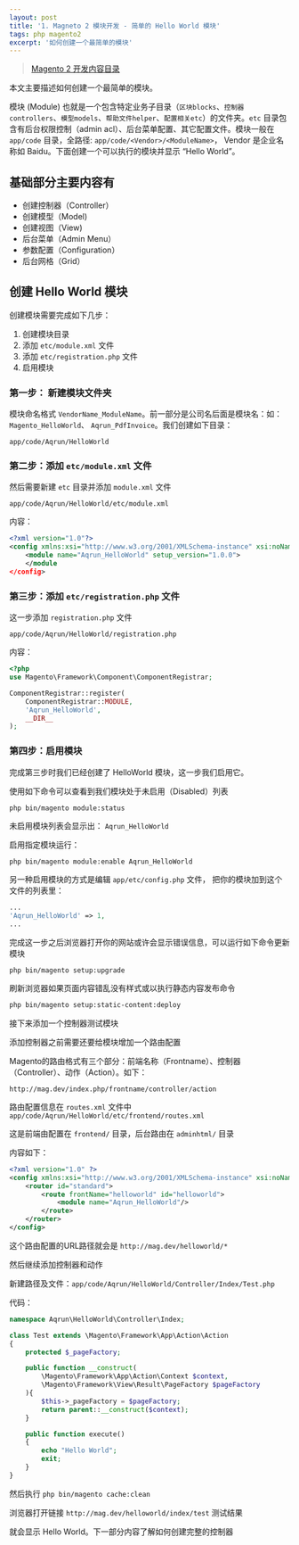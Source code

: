 ```yaml
---
layout: post
title: '1. Magneto 2 模块开发 - 简单的 Hello World 模块'
tags: php magento2
excerpt: '如何创建一个最简单的模块'
---
```


> [Magento 2 开发内容目录](/2020/02/02/0.magento-menu.html)

本文主要描述如何创建一个最简单的模块。

模块 (Module) 也就是一个包含特定业务子目录（`区块blocks`、`控制器controllers`、`模型models`、`帮助文件helper`、`配置相关etc`）的文件夹。`etc` 目录包含有后台权限控制（admin acl）、后台菜单配置、其它配置文件。模块一般在 `app/code` 目录，全路径: `app/code/<Vendor>/<ModuleName>`， Vendor 是企业名称如 Baidu。下面创建一个可以执行的模块并显示 “Hello World”。

## 基础部分主要内容有

* 创建控制器（Controller）
* 创建模型（Model)
* 创建视图（View)
* 后台菜单（Admin Menu）
* 参数配置（Configuration）
* 后台网格（Grid）

## 创建 Hello World 模块

创建模块需要完成如下几步：

1. 创建模块目录
2. 添加 `etc/module.xml` 文件
3. 添加 `etc/registration.php` 文件
4. 启用模块

### 第一步： 新建模块文件夹

模块命名格式 `VendorName_ModuleName`。前一部分是公司名后面是模块名：如：`Magento_HelloWorld`、 `Aqrun_PdfInvoice`。我们创建如下目录：
```
app/code/Aqrun/HelloWorld
```
### 第二步：添加 `etc/module.xml` 文件

然后需要新建 `etc` 目录并添加 `module.xml` 文件

```
app/code/Aqrun/HelloWorld/etc/module.xml
```

内容：

```xml
<?xml version="1.0"?>
<config xmlns:xsi="http://www.w3.org/2001/XMLSchema-instance" xsi:noNamespaceSchemaLocation="urn:magento:framework:Module/etc/module.xsd">
    <module name="Aqrun_HelloWorld" setup_version="1.0.0">
    </module
</config>
```

### 第三步：添加 `etc/registration.php` 文件

这一步添加 `registration.php` 文件

```
app/code/Aqrun/HelloWorld/registration.php
```

内容：

```php
<?php
use Magento\Framework\Component\ComponentRegistrar;

ComponentRegistrar::register(
    ComponentRegistrar::MODULE,
    'Aqrun_HelloWorld',
    __DIR__
);
```

### 第四步：启用模块

完成第三步时我们已经创建了 HelloWorld 模块，这一步我们启用它。

使用如下命令可以查看到我们模块处于未启用（Disabled）列表

```bash
php bin/magento module:status
```

未启用模块列表会显示出：  `Aqrun_HelloWorld`

启用指定模块运行：

```
php bin/magento module:enable Aqrun_HelloWorld
```
另一种启用模块的方式是编辑 `app/etc/config.php` 文件， 把你的模块加到这个文件的列表里：

```php
...
'Aqrun_HelloWorld' => 1,
...
```

完成这一步之后浏览器打开你的网站或许会显示错误信息，可以运行如下命令更新模块

```
php bin/magento setup:upgrade
```

刷新浏览器如果页面内容错乱没有样式或以执行静态内容发布命令

```bash
php bin/magento setup:static-content:deploy
```

接下来添加一个控制器测试模块

添加控制器之前需要还要给模块增加一个路由配置

Magento的路由格式有三个部分：前端名称（Frontname）、控制器（Controller）、动作（Action）。如下：

```
http://mag.dev/index.php/frontname/controller/action
```

路由配置信息在 `routes.xml` 文件中 `app/code/Aqrun/HelloWorld/etc/frontend/routes.xml`

这是前端由配置在 `frontend/` 目录，后台路由在 `adminhtml/` 目录

内容如下：

```xml
<?xml version="1.0" ?>
<config xmlns:xsi="http://www.w3.org/2001/XMLSchema-instance" xsi:noNamespaceSchemaLocation="urn:magento:framework:App/etc/routes.xsd">
    <router id="standard">
        <route frontName="helloworld" id="helloworld">
            <module name="Aqrun_HelloWorld"/>
        </route>
    </router>
</config>
```

这个路由配置的URL路径就会是 `http://mag.dev/helloworld/*`

然后继续添加控制器和动作

新建路径及文件：`app/code/Aqrun/HelloWorld/Controller/Index/Test.php`

代码：

```php
namespace Aqrun\HelloWorld\Controller\Index;

class Test extends \Magento\Framework\App\Action\Action
{
    protected $_pageFactory;

    public function __construct(
        \Magento\Framework\App\Action\Context $context,
        \Magento\Framework\View\Result\PageFactory $pageFactory
    ){
        $this->_pageFactory = $pageFactory;
        return parent::__construct($context);
    }

    public function execute()
    {
        echo "Hello World";
        exit;
    }
}
```

然后执行 `php bin/magento cache:clean`

浏览器打开链接 `http://mag.dev/helloworld/index/test` 测试结果

就会显示 Hello World。下一部分内容了解如何创建完整的控制器
